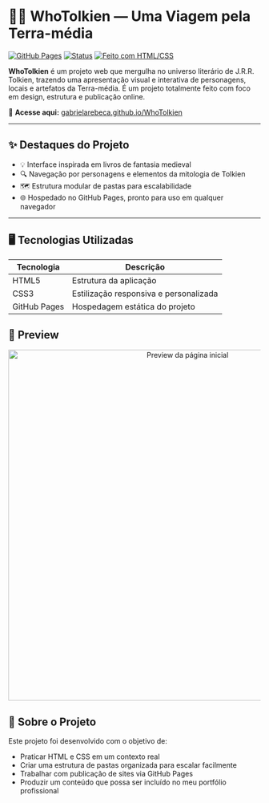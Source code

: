 # 🧙‍♀️ WhoTolkien — Uma Viagem pela Terra-média

[![GitHub Pages](https://img.shields.io/badge/🔗%20Acesse%20o%20Projeto-WhoTolkien-1f6f8b.svg)](https://gabrielarebeca.github.io/WhoTolkien/)
[![Status](https://img.shields.io/badge/status-online-green)](https://gabrielarebeca.github.io/WhoTolkien/)
[![Feito com HTML/CSS](https://img.shields.io/badge/feito%20com-HTML%20%26%20CSS-orange)](#-tecnologias-utilizadas)

**WhoTolkien** é um projeto web que mergulha no universo literário de J.R.R. Tolkien, trazendo uma apresentação visual e interativa de personagens, locais e artefatos da Terra-média. É um projeto totalmente feito com foco em design, estrutura e publicação online.

🔗 **Acesse aqui:** [gabrielarebeca.github.io/WhoTolkien](https://gabrielarebeca.github.io/WhoTolkien/)

---

## ✨ Destaques do Projeto

- 💡 Interface inspirada em livros de fantasia medieval
- 🔍 Navegação por personagens e elementos da mitologia de Tolkien
- 🗺️ Estrutura modular de pastas para escalabilidade
- 🌐 Hospedado no GitHub Pages, pronto para uso em qualquer navegador

---

## 🖥️ Tecnologias Utilizadas

| Tecnologia | Descrição |
|------------|-----------|
| HTML5 | Estrutura da aplicação |
| CSS3 | Estilização responsiva e personalizada |
| GitHub Pages | Hospedagem estática do projeto |

## 📸 Preview
<p align="center"> <img src="https://raw.githubusercontent.com/gabrielarebeca/WhoTolkien/main/Image/preview1.png" width="700px" alt="Preview da página inicial"> </p>

## 💼 Sobre o Projeto
Este projeto foi desenvolvido com o objetivo de:

- Praticar HTML e CSS em um contexto real
- Criar uma estrutura de pastas organizada para escalar facilmente
- Trabalhar com publicação de sites via GitHub Pages
- Produzir um conteúdo que possa ser incluído no meu portfólio profissional
